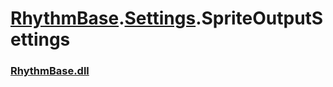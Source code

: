 # [RhythmBase](../namespaces.md).[Settings](../namespace/Settings.md).SpriteOutputSettings
### [RhythmBase.dll](../assembly/RhythmBase.md)